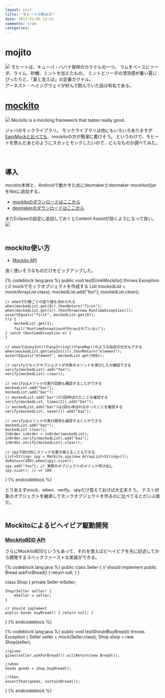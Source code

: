 ```yaml
---
layout: post
title: "モヒートの飲み方"
date: 2013-01-05 12:41
comments: true
categories: 
---
```


# mojito
![](http://dl.dropbox.com/u/54255753/blog/201301/mojito.jpg)
モヒートは、キューバ・ハバナ発祥のカクテルの一つ。
ラムをベースにソーダ、ライム、砂糖、ミントを加えたもの。
ミントとソーダの清涼感が暑い夏にぴったりと、「夏と言えば」の定番カクテル。  
アーネスト・ヘミングウェイが好んで飲んでいた話は有名である。

# [mockito](http://code.google.com/p/mockito/)
![](http://dl.dropbox.com/u/54255753/blog/201301/mockito.jpg)
Mockito is a mocking framework that tastes really good.  

ジャバのモックライブラリ。
モックライブラリは他にもいろいろありますが[EasyMockと比べても](http://code.google.com/p/mockito/wiki/MockitoVSEasyMock)、mockitoの方が簡潔に書けそう。
というわけで、モヒートを飲んだあとのようにスカッとモックしたいので、どんなものか調べてみた。
　  
　  
## 導入

mockito本体と、Androidで動かすためにdexmakerとdexmaker-mockitoのjarをlibsに追加する。

- [mockitoのダウンロードはここから](http://code.google.com/p/mockito/downloads/list)
- [dexmakerのダウンロードはここから](http://code.google.com/p/dexmaker/downloads/list)

またEclipseの設定に追加しておくとContent Assistが効くようになって良い。
![](http://dl.dropbox.com/u/54255753/blog/201301/static_import.png)
　  
　  
## mockito使い方
- [Mockito API](http://docs.mockito.googlecode.com/hg/org/mockito/Mockito.html)

良く使いそうなものだけをピックアップした。

{% codeblock lang:java %}
public void testDrinkMockito() throws Exception {
    // mockでモックオブジェクトを作成する
    List<String> mockedList = mock(ArrayList.class);
    mockedList.add("foo");
    mockedList.clear();
 
    // whenで引数ごとの返り値を決められる
    when(mockedList.get(0)).thenReturn("first");
    when(mockedList.get(1)).thenThrow(new RuntimeException());
    assertEquals("first", mockedList.get(0));
    try {
        mockedList.get(1);
        fail("RuntimeExceptionがthrowされていない");
    } catch (RuntimeException e) {
    }
 
    // whenではanyInt()やanyString()やanyMap()のような指定の仕方もできる
    when(mockedList.get(anyInt())).thenReturn("element");
    assertEquals("element", mockedList.get(999));
 
    // verifyでモックオブジェクトが対象のメソッドを実行したか確認できる
    verify(mockedList).add("foo");
    verify(mockedList).clear();
 
    // verifyはメソッドの実行回数も確認することができる
    mockedList.add("bar");
    mockedList.add("bar");
    // mockedList.add("bar")が2回呼ばれたことを確認する
    verify(mockedList, times(2)).add("bar");
    // mockedList.add("bar")は1回も呼ばれなかったことを確認する
    verify(mockedList, never()).add("baz");
 
    // verifyはメソッドの実行順序も確認することができる
    mockedList.add("baz");
    mockedList.clear();
    InOrder inOrder = inOrder(mockedList);
    inOrder.verify(mockedList).add("baz");
    inOrder.verify(mockedList).clear();
 
    // spyで部分的にメソッドを置き換えることもできる
    List<String> spy = Mockito.spy(new ArrayList<String>());
    doReturn(100).when(spy).size();
    spy.add("foo"); // 実際のオブジェクトのメソッド呼び出し
    spy.size(); // => 100
}
{% endcodeblock %}

とりあえずmock、when、verify、spyだけ覚えておけば大丈夫そう。
テスト対象のオブジェクトを継承してモックオブジェクトを作るのに比べてるとだいぶ楽だ。
　  
　  
## Mockitoによるビヘイビア駆動開発

### [MockitoBDD API](http://docs.mockito.googlecode.com/hg/org/mockito/BDDMockito.html)

さらにMockitoBDDというもあって、それを使えばビヘイビアを先に記述してから開発するスペックファーストな実装ができる。

{% codeblock lang:java %}
public class Seller {
    // should implement
    public Bread askForBread() { return null; }
}

class Shop {
    private Seller mSeller;

    Shop(Seller seller) {
        mSeller = seller;
    }

    // should implement
    public Goods buyBread() { return null; }
}
{% endcodeblock %}

{% codeblock lang:java %}
public void testShouldBuyBread() throws Exception {
    Seller seller = mock(Seller.class);
    Shop shop = new Shop(seller);
    
    //given  
    given(seller.askForBread()).willReturn(new Bread());

    //when
    Goods goods = shop.buyBread();

    //then
    assertThat(goods, containBread());
}
{% endcodeblock %}
